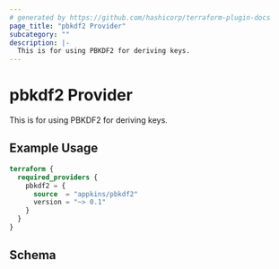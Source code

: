 ```yaml
---
# generated by https://github.com/hashicorp/terraform-plugin-docs
page_title: "pbkdf2 Provider"
subcategory: ""
description: |-
  This is for using PBKDF2 for deriving keys.
---
```


# pbkdf2 Provider

This is for using PBKDF2 for deriving keys.

## Example Usage

```terraform
terraform {
  required_providers {
    pbkdf2 = {
      source  = "appkins/pbkdf2"
      version = "~> 0.1"
    }
  }
}
```

<!-- schema generated by tfplugindocs -->
## Schema
